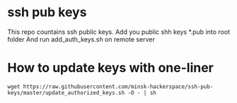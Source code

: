 ssh pub keys
============

This repo countains ssh public keys.
Add you public shh keys *.pub into root folder 
And run add_auth_keys.sh on remote server


How to update keys with one-liner
=================================

```
wget https://raw.githubusercontent.com/minsk-hackerspace/ssh-pub-keys/master/update_authorized_keys.sh -O - | sh
```
